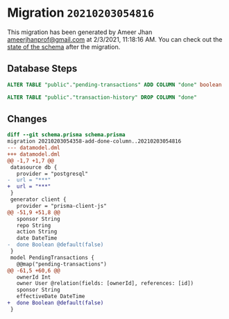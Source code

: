 # Migration `20210203054816`

This migration has been generated by Ameer Jhan <ameerjhanprof@gmail.com> at 2/3/2021, 11:18:16 AM.
You can check out the [state of the schema](./schema.prisma) after the migration.

## Database Steps

```sql
ALTER TABLE "public"."pending-transactions" ADD COLUMN "done" boolean   NOT NULL DEFAULT false

ALTER TABLE "public"."transaction-history" DROP COLUMN "done"
```

## Changes

```diff
diff --git schema.prisma schema.prisma
migration 20210203054358-add-done-column..20210203054816
--- datamodel.dml
+++ datamodel.dml
@@ -1,7 +1,7 @@
 datasource db {
   provider = "postgresql"
-  url = "***"
+  url = "***"
 }
 generator client {
   provider = "prisma-client-js"
@@ -51,9 +51,8 @@
   sponsor String
   repo String
   action String
   date DateTime
-  done Boolean @default(false)
 }
 model PendingTransactions {
   @@map("pending-transactions")
@@ -61,5 +60,6 @@
   ownerId Int
   owner User @relation(fields: [ownerId], references: [id])
   sponsor String
   effectiveDate DateTime
+  done Boolean @default(false)
 }
```


